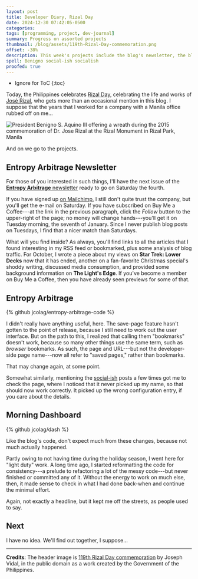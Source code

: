 ```yaml
---
layout: post
title: Developer Diary, Rizal Day
date: 2024-12-30 07:42:05-0500
categories:
tags: [programming, project, dev-journal]
summary: Progress on assorted projects
thumbnail: /blog/assets/119th-Rizal-Day-commemoration.png
offset: -38%
description: This week's projects include the blog's newsletter, the blog's code, and my morning dashboard.
spell: Benigno social-ish socialish
proofed: true
---
```


* Ignore for ToC
{:toc}

Today, the Philippines celebrates [Rizal Day](https://en.wikipedia.org/wiki/Rizal_Day), celebrating the life and works of [José Rizal](https://en.wikipedia.org/wiki/Jos%C3%A9_Rizal), who gets more than an occasional mention in this blog.  I suppose that the years that I worked for a company with a Manila office rubbed off on me...

![President Benigno S. Aquino III offering a wreath during the 2015 commemoration of Dr. Jose Rizal at the Rizal Monument in Rizal Park, Manila](/blog/assets/119th-Rizal-Day-commemoration.png "I appear to have invented the slogan Sizzle with Rizal, and it bothers me a bit that I can't find anybody using it, even though I suppose that it technically doesn't rhyme...")

And on we go to the projects.

## Entropy Arbitrage Newsletter

For those of you interested in such things, I'll have the next issue of the [**Entropy Arbitrage** newsletter](https://www.buymeacoffee.com/jcolag) ready to go on Saturday the fourth.

If you have signed up [on Mailchimp](https://entropy-arbitrage.mailchimpsites.com/), I still don't quite trust the company, but you'll get the e-mail on Saturday.  If you have subscribed on Buy Me a Coffee---at the link in the previous paragraph, click the *Follow* button to the upper-right of the page; no money will change hands---you'll get it on Tuesday morning, the seventh of January.  Since I never publish blog posts on Tuesdays, I find that a nicer match than Saturdays.

What will you find inside?  As always, you'll find links to all the articles that I found interesting in my RSS feed or bookmarked, plus some analysis of blog traffic.  For October, I wrote a piece about my views on **Star Trek:  Lower Decks** now that it has ended, another on a fan-favorite Christmas special's shoddy writing, discussed media consumption, and provided some background information on **The Light's Edge**.  If you've become a member on Buy Me a Coffee, then you have already seen previews for some of that.

## Entropy Arbitrage

{% github jcolag/entropy-arbitrage-code %}

I didn't really have anything useful, here.  The save-page feature hasn't gotten to the point of release, because I still need to work out the user interface.  But on the path to this, I realized that calling them "bookmarks" doesn't work, because so many other things use the same term, such as *browser* bookmarks.  As such, the page and URL---but not the developer-side page name---now all refer to "saved pages," rather than bookmarks.

That may change again, at some point.

Somewhat similarly, mentioning the [social-ish](/blog/socialish) posts a few times got me to check the page, where I noticed that it never picked up my name, so that should now work correctly.  It picked up the wrong configuration entry, if you care about the details.

## Morning Dashboard

{% github jcolag/dash %}

Like the blog's code, don't expect much from these changes, because not much actually happened.

Partly owing to not having time during the holiday season, I went here for "light duty" work.  A long time ago, I started reformatting the code for consistency---a prelude to refactoring a lot of the messy code---but never finished or committed any of it.  Without the energy to work on much else, then, it made sense to check in what I had done back-when and continue the minimal effort.

Again, not exactly a headline, but it kept me off the streets, as people used to say.

## Next

I have no idea.  We'll find out together, I suppose...

* * *

**Credits**:  The header image is [119th Rizal Day commemoration](https://commons.wikimedia.org/wiki/File:119th_Rizal_Day_commemoration.jpg) by Joseph Vidal, in the public domain as a work created by the Government of the Philippines.
